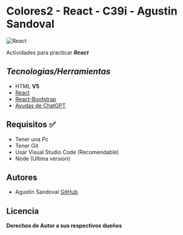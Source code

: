 # Colores2 - React - C39i - Agustin Sandoval 

![React](https://img.freepik.com/vector-premium/fondo-pintado-mano-paleta-multicolor_23-2148427589.jpg)

Actividades para practicar ***React***

## ***Tecnologias/Herramientas***

- HTML **V5**
- [React](https://es.react.dev/) 
- [React-Bootstrap](https://react-bootstrap.github.io/) 
- [Ayudas de ChatGPT](https://chat.openai.com/) 

## Requisitos ✅

- Tener una Pc
- Tener Git
- Usar Visual Studio Code (Recomendable)
- Node (Ultima version)

## Autores

- Agustin Sandoval [GitHub](https://github.com/Agustincomics)

##  Licencia

**Derechos de Autor a sus respectivos dueños**